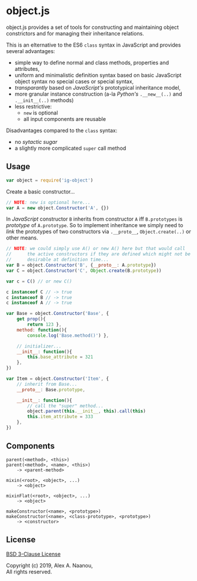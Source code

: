 # object.js

object.js provides a set of tools for constructing and maintaining object
constrictors and for managing their inheritance relations.


This is an elternative to the ES6 `class` syntax in JavaScript and provides 
several advantages:  
- simple way to define normal and class methods, properties and attributes,
- uniform and minimalistic definition syntax based on basic JavaScript 
  object syntax no special cases or special syntax,
- _transparantly_ based on _JavaScript's_ prototypical inheritance model,
- more granular instance construction (a-la _Python's_ `.__new__(..)` 
  and `.__init__(..)` methods)
- less restrictive:
    - `new` is optional
    - all input components are reusable

Disadvantages compared to the `class` syntax:  
- no _sytactic sugar_
- a slightly more complicated `super` call method


## Usage

```javascript
var object = require('ig-object')
```

Create a basic constructor...

```javascript
// NOTE: new is optional here...
var A = new object.Constructor('A', {})
```


In _JavaScript_ constructor `B` inherits from constructor `A` iff 
`B.prototypes` is _prototype_ of `A.prototype`. So to implement inheritance 
we simply need to _link_ the prototypes of two constructors via `.__proto__`,
`Object.create(..)` or other means.

```javascript
// NOTE: we could simply use A() or new A() here but that would call
//      the active constructors if they are defined which might not be
//      desirable at definition time...
var B = object.Constructor('B', {__proto__: A.prototype})
var C = object.Constructor('C', Object.create(B.prototype))
```

```javascript
var c = C() // or new C()

c instanceof C // -> true
c instanceof B // -> true
c instanceof A // -> true
```

```javascript
var Base = object.Constructor('Base', {
    get prop(){
        return 123 },
    method: function(){
        console.log('Base.method()') },

    // initializer...
    __init__: function(){
        this.base_attribute = 321
    },
})

var Item = object.Constructor('Item', {
    // inherit from Base...
    __proto__: Base.prototype,

    __init__: function(){
        // call the "super" method...
        object.parent(this.__init__, this).call(this)
        this.item_attribute = 333
    },
})

```


## Components

```
parent(<method>, <this>)
parent(<method>, <name>, <this>)
    -> <parent-method>
```

```
mixin(<root>, <object>, ...)
    -> <object>
```

```
mixinFlat(<root>, <object>, ...)
    -> <object>
```

```
makeConstructor(<name>, <prototype>)
makeConstructor(<name>, <class-prototype>, <prototype>)
    -> <constructor>
```



## License

[BSD 3-Clause License](./LICENSE)

Copyright (c) 2019, Alex A. Naanou,  
All rights reserved.

<!-- vim:set ts=4 sw=4 spell : -->